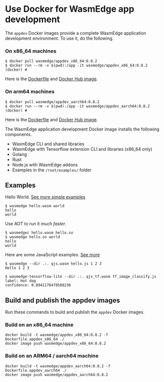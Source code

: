 # Use Docker for WasmEdge app development

The `appdev` Docker images provide a complete WasmEdge application development environment. To use it, do the following.

### On x86_64 machines

```
$ docker pull wasmedge/appdev_x86_64:0.8.2
$ docker run --rm -v $(pwd):/app -it wasmedge/appdev_x86_64:0.8.2
(docker) #
```

Here is the [Dockerfile](https://github.com/WasmEdge/WasmEdge/blob/master/utils/docker/Dockerfile.appdev_x86_64) and [Docker Hub image](https://hub.docker.com/repository/docker/wasmedge/appdev_x86_64).

### On arm64 machines

```
$ docker pull wasmedge/appdev_aarch64:0.8.2
$ docker run --rm -v $(pwd):/app -it wasmedge/appdev_aarch64:0.8.2
(docker) #
```

Here is the [Dockerfile](https://github.com/WasmEdge/WasmEdge/blob/master/utils/docker/Dockerfile.appdev_aarch64) and [Docker Hub image](https://hub.docker.com/repository/docker/wasmedge/appdev_aarch64).

The WasmEdge application development Docker image installs the following components.

* WasmEdge CLI and shared libraries
* WasmEdge with Tensorflow extension CLI and libraries (x86_64 only)
* Golang
* Rust
* Node.js with WasmEdge addons
* Examples in the `/root/examples/` folder

## Examples

Hello World. [See more simple examples](https://github.com/WasmEdge/WasmEdge/tree/master/tools/wasmedge/examples)

```
$ wasmedge hello.wasm world
hello
world
```

Use AOT to run it *much faster*.

```
$ wasmedgec hello.wasm hello.so
$ wasmedge hello.so world
hello
world
```

Here are some JavaScript examples. [See more](https://github.com/WasmEdge/WasmEdge/tree/master/tools/wasmedge/examples/js)

```
$ wasmedge --dir .:. qjs.wasm hello.js 1 2 3
Hello 1 2 3

$ wasmedge-tensorflow-lite --dir .:. qjs_tf.wasm tf_image_classify.js
label: Hot dog
confidence: 0.8941176470588236
```

## Build and publish the appdev images

Run these commands to build and publish the `appdev` Docker images.

### Build on an x86_64 machine

```
docker build -t wasmedge/appdev_x86_64:0.8.2 -f Dockerfile.appdev_x86_64 ./ 
docker image push wasmedge/appdev_x86_64:0.8.2
```

### Build on an ARM64 / aarch64 machine

```
docker build -t wasmedge/appdev_aarch64:0.8.2 -f Dockerfile.appdev_aarch64 ./
docker image push wasmedge/appdev_aarch64:0.8.2
```


